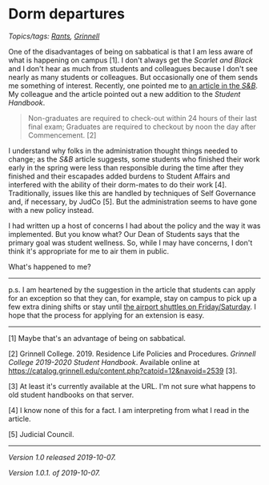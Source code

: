 Dorm departures
===============

*Topics/tags: [Rants](index-rants), [Grinnell](index-grinnell)*

One of the disadvantages of being on sabbatical is that I am less
aware of what is happening on campus [1].  I don't always get the
_Scarlet and Black_ and I don't hear as much from students and
colleagues because I don't see nearly as many students or colleagues.
But occasionally one of them sends me something of interest.
Recently, one pointed me to [an article in the
_S&B_](http://www.thesandb.com/article/student-handbook-changes-raise-concerns.html).  My
colleague and the article pointed out a new addition to the
_Student Handbook_.

> Non-graduates are required to check-out within 24 hours of their last final exam; Graduates are required to checkout by noon the day after Commencement. [2]

I understand why folks in the administration thought things needed
to change; as the _S&B_ article suggests, some students who finished
their work early in the spring were less than responsible during
the time after they finished and their escapades added burdens to
Student Affairs and interfered with the ability of their dorm-mates
to do their work [4].  Traditionally, issues like this are handled
by techniques of Self Governance and, if necessary, by JudCo [5].
But the administration seems to have gone with a new policy instead.

I had written up a host of concerns I had about the policy and the
way it was implemented.  But you know what?  Our Dean of Students
says that the primary goal was student wellness.  So, while I may
have concerns, I don't think it's appropriate for me to air them
in public.  

What's happened to me?

---

p.s. I am heartened by the suggestion in the article that students
can apply for an exception so that they can, for example, stay on
campus to pick up a few extra dining shifts or stay until [the
airport shuttles on
Friday/Saturday](https://grinnell.formstack.com/forms/shuttle_signup).  I
hope that the process for applying for an extension is easy.

---

[1] Maybe that's an advantage of being on sabbatical.

[2] Grinnell College.  2019.  Residence Life Policies and
Procedures.  _Grinnell College 2019-2020 Student Handbook_.
Available online at <https://catalog.grinnell.edu/content.php?catoid=12&navoid=2539> [3].

[3] At least it's currently available at the URL.  I'm not sure what happens
to old student handbooks on that server.

[4] I know none of this for a fact.  I am interpreting from what I read
in the article.

[5] Judicial Council.

---

*Version 1.0 released 2019-10-07.*

*Version 1.0.1. of 2019-10-07.*
